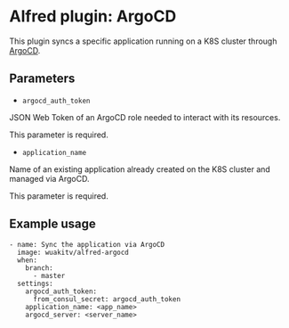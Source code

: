 # Alfred plugin: ArgoCD

This plugin syncs a specific application running on a K8S cluster through [ArgoCD](https://argoproj.github.io/argo-cd/).
## Parameters

* `argocd_auth_token`

JSON Web Token of an ArgoCD role needed to interact with its resources.

This parameter is required.

* `application_name`

Name of an existing application already created on the K8S cluster and managed via ArgoCD.

This parameter is required.


## Example usage
```
- name: Sync the application via ArgoCD
  image: wuakitv/alfred-argocd
  when:
    branch:
      - master
  settings:
    argocd_auth_token:
      from_consul_secret: argocd_auth_token
    application_name: <app_name>
    argocd_server: <server_name>
```
